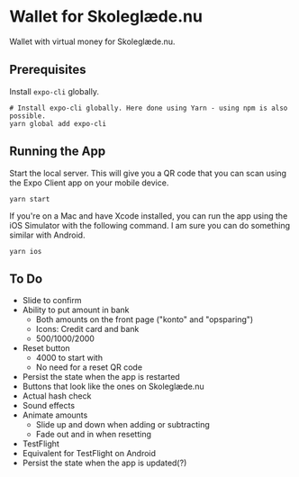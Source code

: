 # Wallet for Skoleglæde.nu

Wallet with virtual money for Skoleglæde.nu.

## Prerequisites

Install `expo-cli` globally.

    # Install expo-cli globally. Here done using Yarn - using npm is also possible.
    yarn global add expo-cli

## Running the App

Start the local server. This will give you a QR code that you can scan using the Expo Client app on your mobile device.

    yarn start

If you're on a Mac and have Xcode installed, you can run the app using the iOS Simulator with the following command. I am sure you can do something similar with Android.

    yarn ios

## To Do

- Slide to confirm
- Ability to put amount in bank
  - Both amounts on the front page ("konto" and "opsparing")
  - Icons: Credit card and bank
  - 500/1000/2000
- Reset button
  - 4000 to start with
  - No need for a reset QR code
- Persist the state when the app is restarted
- Buttons that look like the ones on Skoleglæde.nu
- Actual hash check
- Sound effects
- Animate amounts
  - Slide up and down when adding or subtracting
  - Fade out and in when resetting
- TestFlight
- Equivalent for TestFlight on Android
- Persist the state when the app is updated(?)